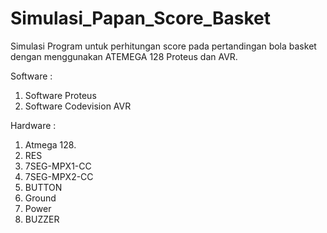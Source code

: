 # Simulasi_Papan_Score_Basket
Simulasi Program untuk perhitungan score pada pertandingan bola basket dengan menggunakan ATEMEGA 128 Proteus dan AVR.

Software :
1. Software Proteus 			                 		
2. Software Codevision AVR						

Hardware :
1. Atmega 128.										
2. RES											
3. 7SEG-MPX1-CC
4. 7SEG-MPX2-CC
5. BUTTON
6. Ground
7. Power
8. BUZZER
